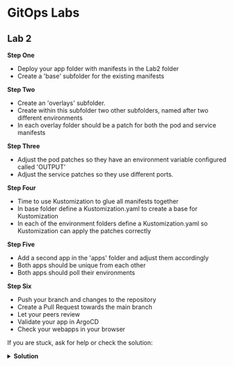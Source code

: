 # GitOps Labs

## Lab 2
**Step One**
- Deploy your app folder with manifests in the Lab2 folder
- Create a 'base' subfolder for the existing manifests

**Step Two**
- Create an 'overlays' subfolder. 
- Create within this subfolder two other subfolders, named after two different environments
- In each overlay folder should be a patch for both the pod and service manifests

**Step Three**
- Adjust the pod patches so they have an environment variable configured called 'OUTPUT'
- Adjust the service patches so they use different ports.

**Step Four**
- Time to use Kustomization to glue all manifests together
- In base folder define a Kustomization.yaml to create a base for Kustomization
- In each of the environment folders define a Kustomization.yaml so Kustomization can apply the patches correctly

**Step Five**
- Add a second app in the 'apps' folder and adjust them accordingly
- Both apps should be unique from each other
- Both apps should poll their environments

**Step Six**
- Push your branch and changes to the repository
- Create a Pull Request towards the main branch
- Let your peers review
- Validate your app in ArgoCD
- Check your webapps in your browser

If you are stuck, ask for help or check the solution:
<details>
   <summary><b>Solution</b></summary>
        <a href="https://github.com/cinqict/gitops-workshop/tree/lab2-solution">Check service.yaml</a>
</details>
